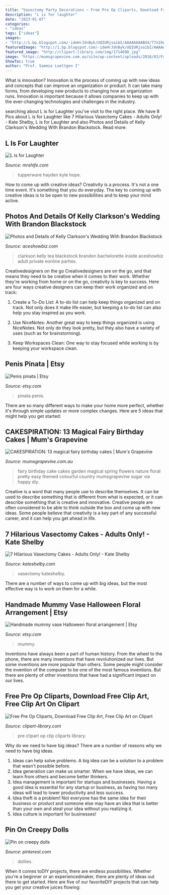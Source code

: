 ```yaml
---
title: "Vasectomy Party Decorations ~ Free Pre Op Cliparts, Download Free Clip Art, Free Clip Art On Clipart"
description: "L is for laughter"
date: "2023-01-07"
categories:
- "ideas"
tags: ["ideas"]
images:
- "http://1.bp.blogspot.com/-ideHrJdnByk/UQIURjsoibI/AAAAAAAABd4/77n1hWWJdcc/s1600/Tupperware+Party+2.jpg"
featuredImage: "http://1.bp.blogspot.com/-ideHrJdnByk/UQIURjsoibI/AAAAAAAABd4/77n1hWWJdcc/s1600/Tupperware+Party+2.jpg"
featured_image: "http://clipart-library.com/img/1714698.jpg"
image: "https://mumsgrapevine.com.au/site/wp-content/uploads/2016/03/Fairy-Birthday-Cake-Floral-Garden.jpg"
ShowToc: true
author: "Prof. Sammie Luettgen I"
---
```



What is innovation?
Innovation is the process of coming up with new ideas and concepts that can improve an organization or product. It can take many forms, from developing new products to changing how an organization runs. Innovation is important because it allows companies to keep up with the ever-changing technologies and challenges in the industry.

	

		
searching about L is for Laughter you've visit to the right place. We have 8 Pics about L is for Laughter like 7 Hilarious Vasectomy Cakes - Adults Only! - Kate Shelby, L is for Laughter and also Photos and Details of Kelly Clarkson&#039;s Wedding With Brandon Blackstock. Read more:
		
    
## L Is For Laughter

<img loading=lazy src="http://1.bp.blogspot.com/-ideHrJdnByk/UQIURjsoibI/AAAAAAAABd4/77n1hWWJdcc/s1600/Tupperware+Party+2.jpg" onerror="this.onerror=null;this.src='https://tse1.mm.bing.net/th?id=OIP.aW1PxtsL4VUbKJt6lauOHAHaFj&amp;pid=15.1';" alt="L is for Laughter">

_Source: mrshife.com_

>tupperware hayden kyle hope. 

	

How to come up with creative ideas?
Creativity is a process. It's not a one time event. It's something that you do everyday. The key to coming up with creative ideas is to be open to new possibilities and to keep your mind active.

    
## Photos And Details Of Kelly Clarkson&#039;s Wedding With Brandon Blackstock

<img loading=lazy src="http://www.aceshowbiz.com/images/news/photos-and-details-of-kelly-clarkson-s-wedding-with-brandon-blackstock-04.jpg" onerror="this.onerror=null;this.src='https://tse3.mm.bing.net/th?id=OIP.8x6IuGyKzPeDPqQ5mWpfsAHaFY&amp;pid=15.1';" alt="Photos and Details of Kelly Clarkson&#039;s Wedding With Brandon Blackstock">

_Source: aceshowbiz.com_

>clarkson kelly tea blackstock brandon bachelorette inside aceshowbiz adult private eonline parties. 

	

Creativedesigners on the go
Creativedesigners are on the go, and that means they need to be creative when it comes to their work. Whether they're working from home or on the go, creativity is key to success. Here are four ways creative designers can keep their work organized and on track:
1. Create a To-Do List: A to-do list can help keep things organized and on track. Not only does it make life easier, but keeping a to-do list can also help you stay inspired as you work.

2. Use NiceNotes: Another great way to keep things organized is using NiceNotes. Not only do they look pretty, but they also have a variety of uses (such as for brainstorming).

3. Keep Workspaces Clean: One way to stay focused while working is by keeping your workspace clean.

    
## Penis Pinata | Etsy

<img loading=lazy src="https://img1.etsystatic.com/106/0/10371058/il_340x270.1032726651_ph44.jpg" onerror="this.onerror=null;this.src='https://tse2.mm.bing.net/th?id=OIP.gAZbIugV73rXrqk0sw2gpQAAAA&amp;pid=15.1';" alt="Penis pinata | Etsy">

_Source: etsy.com_

>pinata penis. 

	

There are so many different ways to make your home more perfect, whether it's through simple updates or more complex changes. Here are 5 ideas that might help you get started: 

    
## CAKESPIRATION: 13 Magical Fairy Birthday Cakes | Mum&#039;s Grapevine

<img loading=lazy src="https://mumsgrapevine.com.au/site/wp-content/uploads/2016/03/Fairy-Birthday-Cake-Floral-Garden.jpg" onerror="this.onerror=null;this.src='https://tse1.mm.bing.net/th?id=OIP.g-TCvLhsVOVBcbN5Igx6iAHaH9&amp;pid=15.1';" alt="CAKESPIRATION: 13 magical fairy birthday cakes | Mum&#039;s Grapevine">

_Source: mumsgrapevine.com.au_

>fairy birthday cake cakes garden magical spring flowers nature floral pretty easy themed colourful country mumsgrapevine sugar via happy diy. 

	

Creative is a word that many people use to describe themselves. It can be used to describe something that is different from what is expected, or it can describe something that is creative and innovative. Creative people are often considered to be able to think outside the box and come up with new ideas. Some people believe that creativity is a key part of any successful career, and it can help you get ahead in life.

    
## 7 Hilarious Vasectomy Cakes - Adults Only! - Kate Shelby

<img loading=lazy src="http://kateshelby.com/wp-content/uploads/2019/11/Vasectomy-7-600x750.jpg" onerror="this.onerror=null;this.src='https://tse3.mm.bing.net/th?id=OIP.84qN4D2mrgW5PgAhn16izwHaJQ&amp;pid=15.1';" alt="7 Hilarious Vasectomy Cakes - Adults Only! - Kate Shelby">

_Source: kateshelby.com_

>vasectomy kateshelby. 

	

There are a number of ways to come up with big ideas, but the most effective way is to work on them for a while.

    
## Handmade Mummy Vase Halloween Floral Arrangement | Etsy

<img loading=lazy src="https://i.etsystatic.com/14621762/r/il/d3dee5/1306802964/il_794xN.1306802964_2dav.jpg" onerror="this.onerror=null;this.src='https://tse1.mm.bing.net/th?id=OIP.dZ9xoGBH481lLtAihcIqiAHaNK&amp;pid=15.1';" alt="Handmade mummy vase Halloween floral arrangement | Etsy">

_Source: etsy.com_

>mummy. 

	

Inventions have always been a part of human history. From the wheel to the phone, there are many inventions that have revolutionized our lives. But some inventions are more popular than others. Some people might consider the invention of the computer to be one of the most famous inventions. But there are plenty of other inventions that have had a significant impact on our lives.

    
## Free Pre Op Cliparts, Download Free Clip Art, Free Clip Art On Clipart

<img loading=lazy src="http://clipart-library.com/img/1714698.jpg" onerror="this.onerror=null;this.src='https://tse2.mm.bing.net/th?id=OIP.mJp5uQEZrpR5E90VINcb0QAAAA&amp;pid=15.1';" alt="Free Pre Op Cliparts, Download Free Clip Art, Free Clip Art on Clipart">

_Source: clipart-library.com_

>pre clipart op clip cliparts library. 

	

Why do we need to have big ideas?
There are a number of reasons why we need to have big ideas. 
1. Ideas can help solve problems. A big idea can be a solution to a problem that wasn't possible before. 
2. Idea generation can make us smarter. When we have ideas, we can learn from others and become better thinkers. 
3. Idea management is important for startups and businesses. Having a good idea is essential for any startup or business, as having too many ideas will lead to lower productivity and less success. 
4. Idea theft is a problem! Not everyone has the same idea for their business or product and someone else may have an idea that is better than your own and steal your idea without you realizing it. 
5. Idea culture is important for businesses!

    
## Pin On Creepy Dolls

<img loading=lazy src="https://i.pinimg.com/736x/b1/ba/4b/b1ba4b36648a3cfe001907961263d264.jpg" onerror="this.onerror=null;this.src='https://tse1.mm.bing.net/th?id=OIP.RSFLOmWOX2vM2gp4rKLF9wHaHa&amp;pid=15.1';" alt="Pin on creepy dolls">

_Source: pinterest.com_

>dollies. 

	

When it comes toDIY projects, there are endless possibilities. Whether you're a beginner or an experiencedmaker, there are plenty of ideas out there to get started. Here are five of our favoriteDIY projects that can help you get your creative juices flowing: 

